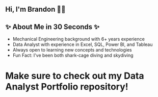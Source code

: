 ## Hi, I'm Brandon 🙋‍♂️

## ✨ About Me in 30 Seconds ✨
- Mechanical Engineering background with 6+ years experience
- Data Analyst with experience in Excel, SQL, Power BI, and Tableau
- Always open to learning new concepts and technologies
- Fun Fact: I've been both shark-cage diving and skydiving

# Make sure to check out my Data Analyst Portfolio repository!


<!--
**bhopkins332/bhopkins332** is a ✨ _special_ ✨ repository because its `README.md` (this file) appears on your GitHub profile.

Here are some ideas to get you started:

- 🔭 I’m currently working on ...
- 🌱 I’m currently learning ...
- 👯 I’m looking to collaborate on ...
- 🤔 I’m looking for help with ...
- 💬 Ask me about ...
- 📫 How to reach me: ...
- 😄 Pronouns: ...
- ⚡ Fun fact: ...
-->
